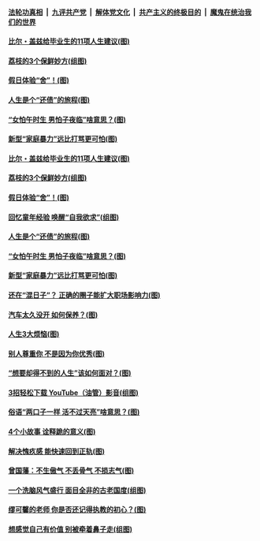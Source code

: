 ####  [法轮功真相](../../../../basic/blob/master/README.md?t=06211731) &nbsp;|&nbsp; [九评共产党](../../../../9ping.md/blob/master/README.md?t=06211731) &nbsp;|&nbsp; [解体党文化](../../../../jtdwh.md/blob/master/README.md?t=06211731)  &nbsp;|&nbsp; [共产主义的终极目的](../../../../gczydzjmd.md/blob/master/README.md?t=06211731) &nbsp;|&nbsp; [魔鬼在统治我们的世界](../../../../mgztzwmdsj.md/blob/master/README.md?t=06211731) 

#### [比尔・盖兹给毕业生的11项人生建议(图)](../pages/p8/936231.md?t=06211731) 

#### [荔枝的3个保鲜妙方(组图)](../pages/p8/936950.md?t=06211731) 

#### [假日体验“舍”！(图)](../pages/p8/937183.md?t=06211731) 

#### [人生是个“还债”的旅程(图)](../pages/p8/936768.md?t=06211731) 

#### [“女怕午时生 男怕子夜临”啥意思？(图)](../pages/p8/937081.md?t=06211731) 

#### [新型“家庭暴力”远比打骂更可怕(图)](../pages/p8/936230.md?t=06211731) 

#### [比尔・盖兹给毕业生的11项人生建议(图)](../pages/p8/936231.md?t=06211731) 

#### [荔枝的3个保鲜妙方(组图)](../pages/p8/936950.md?t=06211731) 

#### [假日体验“舍”！(图)](../pages/p8/937183.md?t=06211731) 

#### [回忆童年经验 唤醒“自我欲求”(组图)](../pages/p8/937082.md?t=06211731) 

#### [人生是个“还债”的旅程(图)](../pages/p8/936768.md?t=06211731) 

#### [“女怕午时生 男怕子夜临”啥意思？(图)](../pages/p8/937081.md?t=06211731) 

#### [新型“家庭暴力”远比打骂更可怕(图)](../pages/p8/936230.md?t=06211731) 

#### [还在“混日子”？ 正确的圈子能扩大职场影响力(图)](../pages/p8/937049.md?t=06211731) 

#### [汽车太久没开 如何保养？(图)](../pages/p8/937035.md?t=06211731) 

#### [人生3大烦恼(图)](../pages/p8/936959.md?t=06211731) 

#### [别人尊重你 不是因为你优秀(图)](../pages/p8/936253.md?t=06211731) 

#### [“想要却得不到的人生”该如何面对？(图)](../pages/p8/936933.md?t=06211731) 

#### [3招轻松下载 YouTube（油管）影音(组图)](../pages/p8/936922.md?t=06211731) 

#### [俗语“两口子一样 活不过天亮”啥意思？(图)](../pages/p8/936917.md?t=06211731) 

#### [4个小故事 诠释跪的意义(图)](../pages/p8/936353.md?t=06211731) 

#### [解决愧疚感 能快速回到正轨(图)](../pages/p8/936834.md?t=06211731) 

#### [曾国藩：不生傲气 不丢骨气 不损志气(图)](../pages/p8/936248.md?t=06211731) 

#### [一个洗脑风气盛行 面目全非的古老国度(组图)](../pages/p8/936759.md?t=06211731) 

#### [缪可馨的老师 你是否还记得执教的初心？(图)](../pages/p8/936737.md?t=06211731) 

#### [想感觉自己有价值 别被牵着鼻子走(组图)](../pages/p8/936721.md?t=06211731) 

